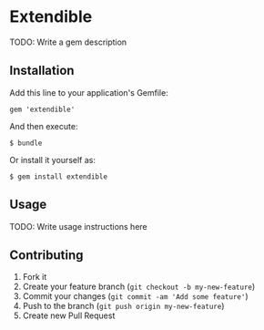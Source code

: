 # Extendible

TODO: Write a gem description

## Installation

Add this line to your application's Gemfile:

    gem 'extendible'

And then execute:

    $ bundle

Or install it yourself as:

    $ gem install extendible

## Usage

TODO: Write usage instructions here

## Contributing

1. Fork it
2. Create your feature branch (`git checkout -b my-new-feature`)
3. Commit your changes (`git commit -am 'Add some feature'`)
4. Push to the branch (`git push origin my-new-feature`)
5. Create new Pull Request
